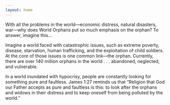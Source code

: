 ```yaml
---
layout: home
---
```


With all the problems in the world—economic distress, natural disasters, war—why does World Orphans put so much emphasis on the orphan? To answer, imagine this...

Imagine a world faced with catastrophic issues, such as extreme poverty, disease, starvation, human trafficking, and the exploitation of child soldiers. At the core of those issues is one common link—the orphan. Currently, there are over 140 million orphans in the world . . . abandoned, neglected, and vulnerable.

In a world inundated with hypocrisy, people are constantly looking for something pure and faultless. James 1:27 reminds us that “Religion that God our Father accepts as pure and faultless is this: to look after the orphans and widows in their distress and to keep oneself from being polluted by the world.”
